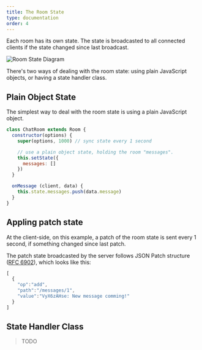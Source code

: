 ```yaml
---
title: The Room State
type: documentation
order: 4
---
```


Each room has its own state. The state is broadcasted to all connected clients
if the state changed since last broadcast.

![Room State Diagram](http://www.gliffy.com/go/publish/image/10069469/L.png)

There's two ways of dealing with the room state: using plain JavaScript objects,
or having a state handler class.

## Plain Object State

The simplest way to deal with the room state is using a plain JavaScript object.

```javascript
class ChatRoom extends Room {
  constructor(options) {
    super(options, 1000) // sync state every 1 second

    // use a plain object state, holding the room "messages".
    this.setState({
      messages: []
    })
  }

  onMessage (client, data) {
    this.state.messages.push(data.message)
  }
}
```

## Appling patch state

At the client-side, on this example, a patch of the room state is sent every 1
second, if something changed since last patch.

The patch state broadcasted by the server follows JSON Patch structure ([RFC
6902](http://tools.ietf.org/html/rfc6902)), which looks like this:

```javascript
[
  {
    "op":"add",
    "path":"/messages/1",
    "value":"VyX6zAHse: New message comming!"
  }
]
```

## State Handler Class

> TODO
